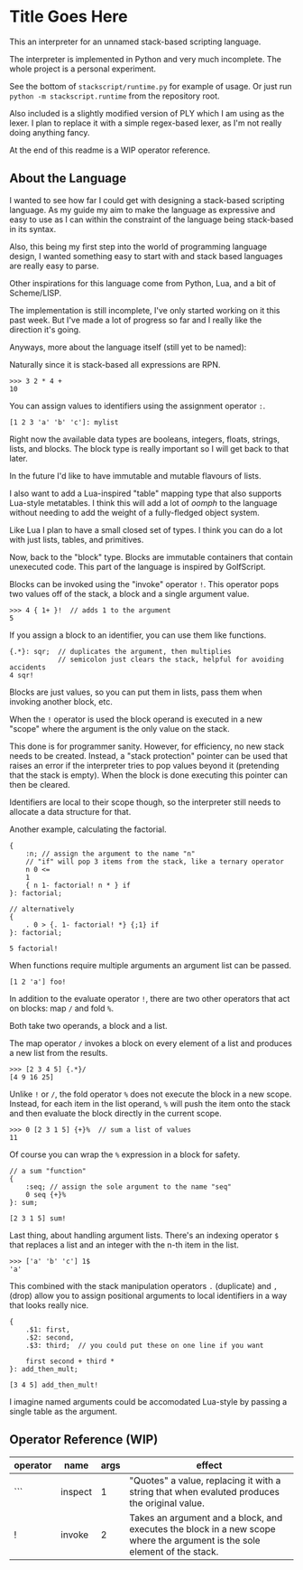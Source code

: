 # Title Goes Here

This an interpreter for an unnamed stack-based scripting language.

The interpreter is implemented in Python and very much incomplete. The whole project is a personal experiment. 

See the bottom of `stackscript/runtime.py` for example of usage. Or just run `python -m stackscript.runtime` from the repository root.

Also included is a slightly modified version of PLY which I am using as the lexer. 
I plan to replace it with a simple regex-based lexer, as I'm not really doing anything fancy.

At the end of this readme is a WIP operator reference.

## About the Language

I wanted to see how far I could get with designing a stack-based scripting language. As my guide my aim to make the language as expressive and easy to use as I can within the constraint of the language being stack-based in its syntax.

Also, this being my first step into the world of programming language design, I wanted something easy to start with and stack based languages are really easy to parse.

Other inspirations for this language come from Python, Lua, and a bit of Scheme/LISP.

The implementation is still incomplete, I've only started working on it this past week. But I've made a lot of progress so far and I really like the direction it's going.

Anyways, more about the language itself (still yet to be named):

Naturally since it is stack-based all expressions are RPN.

    >>> 3 2 * 4 +
    10

You can assign values to identifiers using the assignment operator `:`.

    [1 2 3 'a' 'b' 'c']: mylist

Right now the available data types are booleans, integers, floats, strings, lists, and blocks. The block type is really important so I will get back to that later.

In the future I'd like to have immutable and mutable flavours of lists.

I also want to add a Lua-inspired "table" mapping type that also supports Lua-style metatables. I think this will add a lot of *oomph* to the language without needing to add the weight of a fully-fledged object system.

Like Lua I plan to have a small closed set of types. I think you can do a lot with just lists, tables, and primitives.

Now, back to the "block" type. Blocks are immutable containers that contain unexecuted code. This part of the language is inspired by GolfScript.

Blocks can be invoked using the "invoke" operator `!`. This operator pops two values off of the stack, a block and a single argument value.

    >>> 4 { 1+ }!  // adds 1 to the argument
    5

If you assign a block to an identifier, you can use them like functions.

    {.*}: sqr;  // duplicates the argument, then multiplies 
                // semicolon just clears the stack, helpful for avoiding accidents
    4 sqr!

Blocks are just values, so you can put them in lists, pass them when invoking another block, etc.

When the `!` operator is used the block operand is executed in a new "scope" where the argument is the only value on the stack.

This done is for programmer sanity. However, for efficiency, no new stack needs to be created. Instead, a "stack protection" pointer can be used that raises an error if the interpreter tries to pop values beyond it (pretending that the stack is empty). When the block is done executing this pointer can then be cleared.

Identifiers are local to their scope though, so the interpreter still needs to allocate a data structure for that.

Another example, calculating the factorial.

```
{
    :n; // assign the argument to the name "n"
    // "if" will pop 3 items from the stack, like a ternary operator
    n 0 <=
    1
    { n 1- factorial! n * } if
}: factorial;

// alternatively
{
    . 0 > {. 1- factorial! *} {;1} if
}: factorial;

5 factorial!
```

When functions require multiple arguments an argument list can be passed.

    [1 2 'a'] foo!

In addition to the evaluate operator `!`, there are two other operators that act on blocks: map `/` and fold `%`.

Both take two operands, a block and a list.

The map operator `/` invokes a block on every element of a list and produces a new list from the results.

    >>> [2 3 4 5] {.*}/
    [4 9 16 25]

Unlike `!` or `/`, the fold operator `%` does not execute the block in a new scope. Instead, for each item in the list operand, `%` will push the item onto the stack and then evaluate the block directly in the current scope.

    >>> 0 [2 3 1 5] {+}%  // sum a list of values
    11

Of course you can wrap the `%` expression in a block for safety.

```
// a sum "function"
{
    :seq; // assign the sole argument to the name "seq"
    0 seq {+}%
}: sum;

[2 3 1 5] sum!
```

Last thing, about handling argument lists. There's an indexing operator `$` that replaces a list and an integer with the n-th item in the list.

    >>> ['a' 'b' 'c'] 1$
    'a'

This combined with the stack manipulation operators `.` (duplicate) and `,` (drop) allow you to assign positional arguments to local identifiers in a way that looks really nice.

```
{
    .$1: first,
    .$2: second,
    .$3: third;  // you could put these on one line if you want

    first second + third *
}: add_then_mult;

[3 4 5] add_then_mult!
```

I imagine named arguments could be accomodated Lua-style by passing a single table as the argument.


## Operator Reference (WIP)
| operator    | name        | args   |  effect
| ----------- | ----------- | ------ | -------
| `\``        | inspect     | 1      |  "Quotes" a value, replacing it with a string that when evaluted produces the original value.
| !           | invoke      | 2      |  Takes an argument and a block, and executes the block in a new scope where the argument is the sole element of the stack. 
